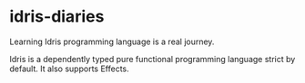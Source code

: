 # idris-diaries
Learning Idris programming language is a real journey. 


Idris is a dependently typed pure functional programming language strict by default.
It also supports Effects.
